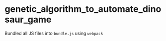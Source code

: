 # genetic_algorithm_to_automate_dinosaur_game
Bundled all JS files into `bundle.js` using `webpack`
